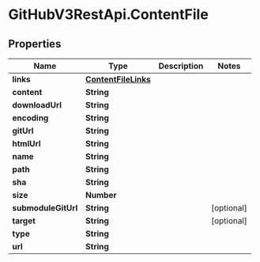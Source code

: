 # GitHubV3RestApi.ContentFile

## Properties

Name | Type | Description | Notes
------------ | ------------- | ------------- | -------------
**links** | [**ContentFileLinks**](ContentFileLinks.md) |  | 
**content** | **String** |  | 
**downloadUrl** | **String** |  | 
**encoding** | **String** |  | 
**gitUrl** | **String** |  | 
**htmlUrl** | **String** |  | 
**name** | **String** |  | 
**path** | **String** |  | 
**sha** | **String** |  | 
**size** | **Number** |  | 
**submoduleGitUrl** | **String** |  | [optional] 
**target** | **String** |  | [optional] 
**type** | **String** |  | 
**url** | **String** |  | 


